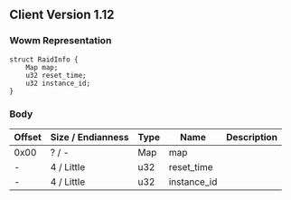 ## Client Version 1.12

### Wowm Representation
```rust,ignore
struct RaidInfo {
    Map map;
    u32 reset_time;
    u32 instance_id;
}
```
### Body
| Offset | Size / Endianness | Type | Name | Description |
| ------ | ----------------- | ---- | ---- | ----------- |
| 0x00 | ? / - | Map | map |  |
| - | 4 / Little | u32 | reset_time |  |
| - | 4 / Little | u32 | instance_id |  |
